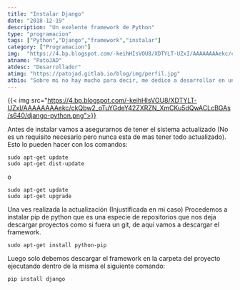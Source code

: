```yaml
---
title: "Instalar Django"
date: "2018-12-19"
description: "Un exelente framework de Python"
type: "programacion"
tags: ["Python","Django","framework","instalar"]
category: ["Programacion"]
img:  "https://4.bp.blogspot.com/-keihHIsVOU8/XDTYLT-UZxI/AAAAAAAAekc/ckQbw2_oTuYGdeY42ZXRZN_XmCKu5dQwACLcBGAs/s640/django-python.png"
atname: "PatoJAD"
atdesc: "Desarrollador"
atimg: "https://patojad.gitlab.io/blog/img/perfil.jpg"
atbio: "Sobre mi no hay mucho para decir, me dedico a desarrollar en una empresa de telecomunicaciones, utilizo linux desde el 2012 y hace años que es mi sistema operativo main. Soy una persona que busca crecer profesionalmente sin dejar de divertirse y hacer lo que me gusta. Siempre digo que cuando un proyecto sale es importante agradecer, por lo cual les recomiendo a todos leer la seccion Agreadecimientos en la cual me tome un tiempito para poder agradecer a todos y cada uno de los que hicieron posible todo esto."
---
```


{{< img src="https://4.bp.blogspot.com/-keihHIsVOU8/XDTYLT-UZxI/AAAAAAAAekc/ckQbw2_oTuYGdeY42ZXRZN_XmCKu5dQwACLcBGAs/s640/django-python.png">}}

Antes de instalar vamos a asegurarnos de tener el sistema actualizado (No es un requisito necesario pero nunca esta de mas tener todo actualizado). Esto lo pueden hacer con los comandos:

    sudo apt-get update
    sudo apt-get dist-update

o

    sudo apt-get update
    sudo apt-get upgrade

Una ves realizada la actualización (Injustificada en mi caso) Procedemos a instalar pip de python que es una especie de repositorios que nos deja descargar proyectos como si fuera un git, de aquí vamos a descargar el framework.

    sudo apt-get install python-pip

Luego solo debemos descargar el framework en la carpeta del proyecto ejecutando dentro de la misma el siguiente comando:

    pip install django
